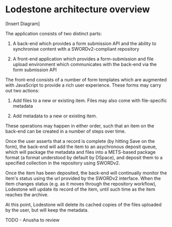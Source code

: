 # Lodestone architecture overview

[Insert Diagram]

The application consists of two distinct parts:

1. A back-end which provides a form submission API and the ability to
synchronise content with a SWORDv2-compliant repository

2. A front-end application which provides a form-submission and file upload
environment which communicates with the back-end via the form submission API

The front-end consists of a number of form templates which are augmented with
JavaScript to provide a rich user experience.  These forms may carry out
two actions:

1. Add files to a new or existing item.  Files may also come with file-specific
metadata

2. Add metadata to a new or existing item.

These operations may happen in either order, such that an item on the back-end
can be created in a number of steps over time.

Once the user asserts that a record is complete (by hitting Save on the form),
the back-end will add the item to an asychronous deposit queue, which will
package the metadata and files into a METS-based package format (a format 
understood by default by DSpace), and deposit them to a specified collection
in the repository using SWORDv2.

Once the item has been deposited, the back-end will continually monitor
the item's status using the url provided by the SWORDv2 interface.  When
the item changes status (e.g. as it moves through the repository workflow),
Lodestone will update its record of the item, until such time as
the item reaches the archive.  

At this point, Lodestone will delete its cached copies of the files 
uploaded by the user, but will keep the metadata.

TODO - Anusha to review